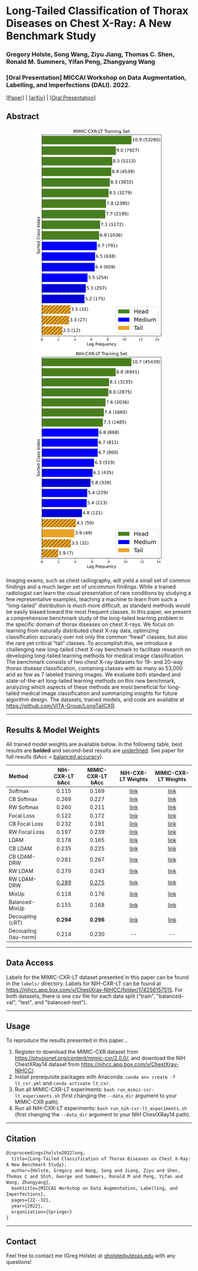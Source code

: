 # Long-Tailed Classification of Thorax Diseases on Chest X-Ray: A New Benchmark Study

### Gregory Holste, Song Wang, Ziyu Jiang, Thomas C. Shen, Ronald M. Summers, Yifan Peng, Zhangyang Wang
### <b>[Oral Presentation]</b> MICCAI Workshop on Data Augmentation, Labelling, and Imperfections (DALI). 2022.

[[Paper](https://link.springer.com/chapter/10.1007/978-3-031-17027-0_3)] | [[arXiv](https://arxiv.org/abs/2208.13365)] | [[Oral Presentation](https://drive.google.com/file/d/1IVylgwhPBs_HoaUQMvkX1R-7lXMANI7K/view?usp=sharing)]

## Abstract

<p align=center>
    <img src=figs/061322_log_mimic-lt_train.png height=600> <img src=figs/061322_log_nih-lt_train.png height=600>
</p>

Imaging exams, such as chest radiography, will yield a small set of common findings and a much larger set of uncommon findings. While a trained radiologist can learn the visual presentation of rare conditions by studying a few representative examples, teaching a machine to learn from such a “long-tailed” distribution is much more difficult, as standard methods would be easily biased toward the most frequent classes. In this paper, we present a comprehensive benchmark study of the long-tailed learning problem in the specific domain of thorax diseases on chest X-rays. We focus on learning from naturally distributed chest X-ray data, optimizing classification accuracy over not only the common “head" classes, but also the rare yet critical “tail” classes. To accomplish this, we introduce a challenging new long-tailed chest X-ray benchmark to facilitate research on developing long-tailed learning methods for medical image classification. The benchmark consists of two chest X-ray datasets for 19- and 20-way thorax disease classification, containing classes with as many as 53,000 and as few as 7 labeled training images. We evaluate both standard and state-of-the-art long-tailed learning methods on this new benchmark, analyzing which aspects of these methods are most beneficial for long-tailed medical image classification and summarizing insights for future algorithm design. The datasets, trained models, and code are available at https://github.com/VITA-Group/LongTailCXR.

-----

## Results & Model Weights

All trained model weights are available below. In the following table, best results are **bolded** and second-best results are <u>underlined</u>. See paper for full results (bAcc = [balanced accuracy](https://scikit-learn.org/stable/modules/generated/sklearn.metrics.balanced_accuracy_score.html#sklearn.metrics.balanced_accuracy_score)).

| Method | NIH-CXR-LT bAcc | MIMIC-CXR-LT bAcc | NIH-CXR-LT Weights | MIMIC-CXR-LT Weights |
| :--- | :---: | :---: | :---: | :---: |
| Softmax | 0.115 | 0.169 | [link](https://drive.google.com/file/d/1lzDBDwRRcKmYHaypyLc59MsbdSbOuq75/view?usp=sharing) | [link](https://drive.google.com/file/d/1iKMqNX_KvczyuJZAibmRSWU5cqKQ0psn/view?usp=sharing) |
| CB Softmax | 0.269 | 0.227 | [link](https://drive.google.com/file/d/1m0Xt_COF8SY5ZxKo3qrpwBDBjTnZIfd7/view?usp=sharing) | [link](https://drive.google.com/file/d/1GDCWZ0J1GhGdEqcEP9Ubp42p4tz_w58b/view?usp=sharing) |
| RW Softmax | 0.260 | 0.211 | [link](https://drive.google.com/file/d/1rvl_W3ZP6-059hevrP8FiRC3CM41DN65/view?usp=sharing) | [link](https://drive.google.com/file/d/1li4zP5-hCtazWVzC8Cp99o3hUU6t_PVv/view?usp=sharing) |
| Focal Loss | 0.122 | 0.172 | [link](https://drive.google.com/file/d/1YuMcxv9d8H1rH-nP-ccMmrT3MXJb0SGQ/view?usp=sharing) | [link](https://drive.google.com/file/d/1OxnUQxjAfsrydXcaJ6Xy2-WlA7jNNkRG/view?usp=sharing) |
| CB Focal Loss | 0.232 | 0.191 | [link](https://drive.google.com/file/d/1wOk9NlDrp4c52WjvJsqetxlEVfFJndBr/view?usp=sharing) | [link](https://drive.google.com/file/d/1ZzPJTA-OBLYphkzO5yF8r_VZgpoa6tXT/view?usp=sharing) |
| RW Focal Loss | 0.197 | 0.239 | [link](https://drive.google.com/file/d/1wMa6hd8J3jxlled7B66iDV43C3zdtL8l/view?usp=sharing) | [link](https://drive.google.com/file/d/1eTZ5K8HeDHzu3y_Nj0K2_MxPrK-E9MJg/view?usp=sharing) |
| LDAM | 0.178 | 0.165 | [link](https://drive.google.com/file/d/1i_kXKI4IXbWyABk6ChsqkSAaRu_LkmCi/view?usp=sharing) | [link](https://drive.google.com/file/d/1eT16iWKrpxJNIghLdaSq9Hr4aAt99CAL/view?usp=sharing) |
| CB LDAM | 0.235 | 0.225 | [link](https://drive.google.com/file/d/1p8uYrJH539Q9DgsEg7Ru_wOyRbZ1_taF/view?usp=sharing) | [link](https://drive.google.com/file/d/1mlOcyTuAN5SVlBXw-qyON7jXk7dHnhho/view?usp=sharing) |
| CB LDAM-DRW | 0.281 | 0.267 | [link](https://drive.google.com/file/d/17HMaldk6pwHEHZ-c3SJwPw3JWeYjCtI6/view?usp=sharing) | [link](https://drive.google.com/file/d/1YUtJq5iPgbd4O_p77EhhXJoA_CfvR8Ct/view?usp=sharing) |
| RW LDAM | 0.279 | 0.243 | [link](https://drive.google.com/file/d/1TZikaKB2sAqBA4o6bp9zVly463UAAftH/view?usp=sharing) | [link](https://drive.google.com/file/d/1X6p12_79o46OIBvSnnwERurv9x7eMf7t/view?usp=sharing) |
| RW LDAM-DRW | <u>0.289</u> | <u>0.275</u> | [link](https://drive.google.com/file/d/1hVe7y4sWE0o90UsZSRraQAU0UEmcu73c/view?usp=sharing) | [link](https://drive.google.com/file/d/1OVHRGfQVia3SU5UTBoQ2FtcRkiaYK63E/view?usp=sharing) |
| MixUp | 0.118 | 0.176 | [link](https://drive.google.com/file/d/1gP1LTgBQsrgCqzu3lyFK7TkcaPnSI-q7/view?usp=sharing) | [link](https://drive.google.com/file/d/1OjlkBsuumdvTtrUfBSGnCbONhXEk_cYf/view?usp=sharing) |
| Balanced-MixUp | 0.155 | 0.168 | [link](https://drive.google.com/file/d/1_GQXraEbGVMVu5WpAN8k1YB74M5yTNcV/view?usp=sharing) | [link](https://drive.google.com/file/d/16xA335kGktjH-O8iu8821LJc279bKjMh/view?usp=sharing) |
| Decoupling (cRT) | **0.294** | **0.296** | [link](https://drive.google.com/file/d/1nOqVEeZBmzyMM8fm46ziY6dqQHHcsAHm/view?usp=sharing) | [link](https://drive.google.com/file/d/1rbpyKxQsIGZbclMW0Fauxbt2TrxXoK8H/view?usp=sharing) |
| Decoupling (tau-norm) | 0.214 | 0.230 | -- | -- |

-----

## Data Access

Labels for the MIMIC-CXR-LT dataset presented in this paper can be found in the `labels/` directory. Labels for NIH-CXR-LT can be found at https://nihcc.app.box.com/v/ChestXray-NIHCC/folder/174256157515. For both datasets, there is one csv file for each data split ("train", "balanced-val", "test", and "balanced-test").

-----

## Usage

To reproduce the results presented in this paper...
1. Register to download the MIMIC-CXR dataset from https://physionet.org/content/mimic-cxr/2.0.0/, and download the NIH ChestXRay14 dataset from https://nihcc.app.box.com/v/ChestXray-NIHCC/.
2. Install prerequisite packages with Anaconda: `conda env create -f lt_cxr.yml` and `conda activate lt_cxr`.
3. Run all MIMIC-CXR-LT experiments: `bash run_mimic-cxr-lt_experiments.sh` (first changing the `--data_dir` argument to your MIMIC-CXR path).
4. Run all NIH-CXR-LT experiments: `bash run_nih-cxr-lt_experiments.sh` (first changing the `--data_dir` argument to your NIH ChestXRay14 path).

-----

## Citation

```
@inproceedings{holste2022long,
  title={Long-Tailed Classification of Thorax Diseases on Chest X-Ray: A New Benchmark Study},
  author={Holste, Gregory and Wang, Song and Jiang, Ziyu and Shen, Thomas C and Shih, George and Summers, Ronald M and Peng, Yifan and Wang, Zhangyang},
  booktitle={MICCAI Workshop on Data Augmentation, Labelling, and Imperfections},
  pages={22--32},
  year={2022},
  organization={Springer}
}
```

-----

## Contact

Feel free to contact me (Greg Holste) at gholste@utexas.edu with any questions!
